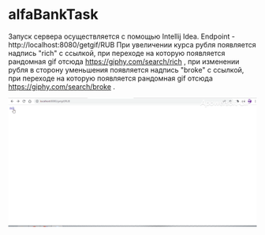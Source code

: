 # alfaBankTask
Запуск сервера осуществляется с помощью Intellij Idea.
Endpoint - http://localhost:8080/getgif/RUB
При увеличении курса рубля появляется надпись "rich" с ссылкой, при переходе на которую появляется рандомная gif отсюда https://giphy.com/search/rich , при изменении рубля в сторону уменьшения появляется надпись "broke" с ссылкой, при переходе на которую появляется рандомная gif отсюда https://giphy.com/search/broke .

![alt text](https://github.com/ludmiilagrineva/alfaBankTask/blob/ludmiilagrineva-patch-1/getGif.gif)
